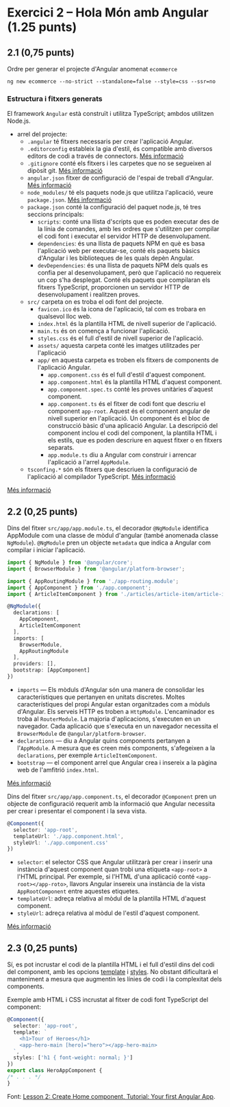 
# Exercici 2 – Hola Món amb Angular (1.25 punts)

## 2.1 (0,75 punts)
Ordre per generar el projecte d'Angular anomenat `ecommerce`
```
ng new ecommerce --no-strict --standalone=false --style=css --ssr=no
```
### Estructura i fitxers generats

El framework `Angular` està construït i utilitza TypeScript; ambdos utilitzen Node.js.

* arrel del projecte:
  * `.angular` té fitxers necessaris per crear l'aplicació Angular.
  * `.editorconfig` estableix la gia d'estil, és compatible amb diversos editors de codi a través de connectors. [Més informació](https://editorconfig.org/)
  * `.gitignore` conté els fitxers i les carpetes que no se segueixen al dipòsit git. [Més informació](https://git-scm.com/docs/gitignore)
  * `angular.json` fitxer de configuració de l'espai de treball d'Angular. [Més informació](https://angular.io/guide/workspace-config)
  * `node_modules/` té els paquets node.js que utilitza l'aplicació, veure `package.json`. [Més informació](https://docs.npmjs.com/about-packages-and-modules)
  * `package.json` conté la configuració del paquet node.js, té tres seccions principals:
    * `scripts`: conté una llista d'scripts que es poden executar des de la línia de comandes, amb les ordres que s'utilitzen per compilar el codi font i executar el servidor HTTP de desenvolupament.
    * `dependencies`: és una llista de paquets NPM en què es basa l'aplicació web per executar-se, conté els paquets bàsics d'Angular i les biblioteques de les quals depèn Angular.
    * `devDependencies`: és una llista de paquets NPM dels quals es confia per al desenvolupament, però que l'aplicació no requereix un cop s'ha desplegat. Conté els paquets que compilaran els fitxers TypeScript, proporcionen un servidor HTTP de desenvolupament i realitzen proves.
  * `src/` carpeta on es troba el odi font del projecte.
    * `favicon.ico` és la icona de l'aplicació, tal com es trobara en qualsevol lloc web.
    * `index.html` és la plantilla HTML de nivell superior de l'aplicació.
    * `main.ts` és on comença a funcionar l'aplicació.
    * `styles.css` és el full d'estil de nivell superior de l'aplicació.
    * `assets/` aquesta carpeta conté les imatges utilitzades per l'aplicació
    * `app/` en aquesta carpeta es troben els fitxers de components de l'aplicació Angular.
      * `app.component.css` és el full d'estil d'aquest component.
      * `app.component.html` és la plantilla HTML d'aquest component.
      * `app.component.spec.ts` conté les proves unitàries d'aquest component.
      * `app.component.ts` és el fitxer de codi font que descriu el component `app-root`. Aquest és el component angular de nivell superior en l'aplicació. Un component és el bloc de construcció bàsic d'una aplicació Angular. La descripció del component inclou el codi del component, la plantilla HTML i els estils, que es poden descriure en aquest fitxer o en fitxers separats.
      * `app.module.ts` diu a Angular com construir i arrencar l'aplicació a l'arrel `AppModule`.
  * `tsconfing.*` són els fitxers que descriuen la configuració de l'aplicació al compilador TypeScript. [Més informació](https://www.typescriptlang.org/docs/handbook/tsconfig-json.html)

[Més informació](https://angular.io/tutorial/first-app/first-app-lesson-01)

## 2.2 (0,25 punts)
Dins del fitxer `src/app/app.module.ts`, el decorador `@NgModule` identifica AppModule com una classe de mòdul d'angular (també anomenada classe `NgModule`). `@NgModule` pren un objecte `metadata` que indica a Angular com compilar i iniciar l'aplicació.

```ts
import { NgModule } from '@angular/core';
import { BrowserModule } from '@angular/platform-browser';

import { AppRoutingModule } from './app-routing.module';
import { AppComponent } from './app.component';
import { ArticleItemComponent } from './articles/article-item/article-item.component';

@NgModule({
  declarations: [
    AppComponent,
    ArticleItemComponent
  ],
  imports: [
    BrowserModule,
    AppRoutingModule
  ],
  providers: [],
  bootstrap: [AppComponent]
})
```

* `imports` — Els mòduls d'Angular són una manera de consolidar les característiques que pertanyen en unitats discretes. Moltes característiques del propi Angular estan organitzades com a mòduls d'Angular. Els serveis HTTP es troben a `HttpModule`. L'encaminador es troba al `RouterModule`. La majoria d'aplicacions, s'executen en un navegador. Cada aplicació que s'executa en un navegador necessita el `BrowserModule` de `@angular/platform-browser`.
* `declarations` — diu a Angular quins components pertanyen a l'`AppModule`. A mesura que es creen més components, s'afegeixen a la `declarations`, per exemple `ArticleItemComponent`.
* `bootstrap` — el component arrel que Angular crea i insereix a la pàgina web de l'amfitrió `index.html`.

[Més informació](https://v2.angular.io/docs/ts/latest/guide/appmodule.html)

Dins del fitxer `src/app/app.component.ts`, el decorador `@Component` pren un objecte de configuració requerit amb la informació que Angular necessita per crear i presentar el component i la seva vista.
```ts
@Component({
  selector: 'app-root',
  templateUrl: './app.component.html',
  styleUrl: './app.component.css'
})
```

* `selector`: el selector CSS que Angular utilitzarà per crear i inserir una instància d'aquest component quan trobi una etiqueta `<app-root>` a l'HTML principal. Per exemple, si l'HTML d'una aplicació conté `<app-root></app-roto>`, llavors Angular insereix una instància de la vista `AppRootComponent` entre aquestes etiquetes.
* `templateUrl`: adreça relativa al mòdul de la plantilla HTML d'aquest component.
* `styleUrl`: adreça relativa al mòdul de l'estil d'aquest component.

[Més informació](https://v2.angular.io/docs/ts/latest/guide/architecture.html)

## 2.3 (0,25 punts)

Sí, es pot incrustar el codi de la plantilla HTML i el full d'estil dins del codi del component, amb les opcions [template](https://angular.io/api/core/Component#template) i [styles](https://angular.io/api/core/Component#styles). No obstant dificultarà el manteniment a mesura que augmentin les línies de codi i la complexitat dels components.

Exemple amb HTML i CSS incrustat al fitxer de codi font TypeScript del component:

```ts
@Component({
  selector: 'app-root',
  template: `
    <h1>Tour of Heroes</h1>
    <app-hero-main [hero]="hero"></app-hero-main>
  `,
  styles: ['h1 { font-weight: normal; }']
})
export class HeroAppComponent {
/* . . . */
}
```

Font: [Lesson 2: Create Home component, Tutorial: Your first Angular App](https://angular.io/tutorial/first-app/first-app-lesson-02).